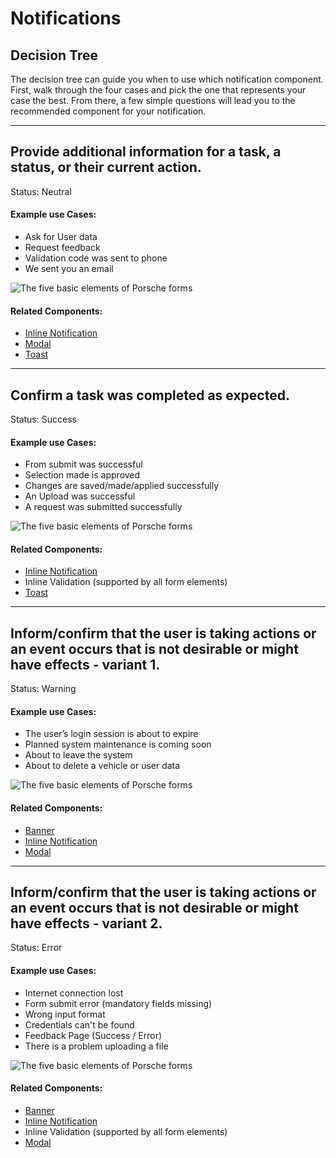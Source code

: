 # Notifications

<TableOfContents></TableOfContents>

## Decision Tree

The decision tree can guide you when to use which notification component. First, walk through the four cases and pick
the one that represents your case the best. From there, a few simple questions will lead you to the recommended
component for your notification.

---

## Provide additional information for a task, a status, or their current action.

Status: Neutral

#### Example use Cases:

- Ask for User data
- Request feedback
- Validation code was sent to phone
- We sent you an email

![The five basic elements of Porsche forms](assets/notification-neutral.png)

#### Related Components:

- [Inline Notification](components/notifications/inline-notification)
- [Modal](components/modal)
- [Toast](components/notifications/toast)

---

## Confirm a task was completed as expected.

Status: Success

#### Example use Cases:

- From submit was successful
- Selection made is approved
- Changes are saved/made/applied successfully
- An Upload was successful
- A request was submitted successfully

![The five basic elements of Porsche forms](assets/notification-success.png)

#### Related Components:

- [Inline Notification](components/notifications/inline-notification)
- Inline Validation (supported by all form elements)
- [Toast](components/notifications/toast)

---

## Inform/confirm that the user is taking actions or an event occurs that is not desirable or might have effects - variant 1.

Status: Warning

#### Example use Cases:

- The user’s login session is about to expire
- Planned system maintenance is coming soon
- About to leave the system
- About to delete a vehicle or user data

![The five basic elements of Porsche forms](assets/notification-warning.png)

#### Related Components:

- [Banner](components/notifications/banner)
- [Inline Notification](components/notifications/inline-notification)
- [Modal](components/modal)

---

## Inform/confirm that the user is taking actions or an event occurs that is not desirable or might have effects - variant 2.

Status: Error

#### Example use Cases:

- Internet connection lost
- Form submit error (mandatory fields missing)
- Wrong input format
- Credentials can't be found
- Feedback Page (Success / Error)
- There is a problem uploading a file

![The five basic elements of Porsche forms](assets/notification-error.png)

#### Related Components:

- [Banner](components/notifications/banner)
- [Inline Notification](components/notifications/inline-notification)
- Inline Validation (supported by all form elements)
- [Modal](components/modal)
